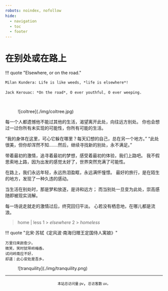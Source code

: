 ```yaml
---
robots: noindex, nofollow
hide:
  - navigation
  - toc
  - footer
---
```


# 在别处或在路上

!!! quote "Elsewhere, or on the road."

    Milan Kundera: Life is like weeds, *life is elsewhere*!

    Jack Kerouac: *On the road*, O ever youthful, O ever weeping.

<br />

<figure markdown="span">
![coltree](./img/coltree.jpg)
</figure>

每一个人都遗憾他不能过其他的生活，渴望离开此处，向往远方别处。
你也会想过一过你所有未实现的可能性，你所有可能的生活。

“我的身体在这里，可心它躲在哪里？每天幻想的自己，总在另一个地方。”
“此处很美，但你却浑然不知.......然后，继续寻找新的别处，永不满足。”

带着最初的激情，追寻着最初的梦想，感受着最初的体验，我们上路吧。
我不假思索地上路，因为出发的感觉太好了，世界突然充满了可能性。

在路上，我们永远年轻，永远热泪盈眶，永远满怀憧憬。
最好的旅行，是在陌生的地方，发现了一种久违的感动。

当生活在别处时，那是梦和放逐，是诗和远方；
而当别处一旦变为此处，崇高感随即被现实消解。

每一场说走就走的激情过后，终究回归平淡。
心若没有栖息地，在哪儿都是流浪。

> home | less 1 > *elsewhere* 2 > *homeless*

!!! quote "北宋·苏轼《定风波·南海归赠王定国侍人寓娘》"

    万里归来颜愈少。
    微笑，笑时犹带岭梅香。
    试问岭南应不好，
    却道：此心安处是吾乡。

<figure markdown="span">
![tranquility](./img/tranquility.png)
</figure>

---

<center><span id="busuanzi_container_site_pv" style="font-size:0.8em;color=grey">本站总访问量 <span id="busuanzi_value_site_pv">pv</span></span>，<span id="busuanzi_container_site_uv" style="font-size:0.8em;color=grey">总访客数 <span id="busuanzi_value_site_uv">uv</span>。</span></center>